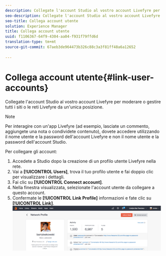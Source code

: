 ```yaml
---
description: Collegate l'account Studio al vostro account Livefyre per moderare o gestire tutti i siti o le reti Livefyre da un'unica posizione.
seo-description: Collegate l'account Studio al vostro account Livefyre per moderare o gestire tutti i siti o le reti Livefyre da un'unica posizione.
seo-title: Collega account utente
solution: Experience Manager
title: Collega account utente
uuid: f1106367-64f9-4304-aa04-f931f79ffd6d
translation-type: tm+mt
source-git-commit: 67aeb3de964473b326c88c3a3f81ff48a6a12652

---
```



# Collega account utente{#link-user-accounts}

Collegate l'account Studio al vostro account Livefyre per moderare o gestire tutti i siti o le reti Livefyre da un'unica posizione.

>[!NOTE]
>
>Per interagire con un'app Livefyre (ad esempio, lasciate un commento, aggiungete una nota o condividete contenuto), dovete accedere utilizzando il nome utente e la password dell'account Livefyre e non il nome utente e la password dell'account Studio.

Per collegare gli account:

1. Accedete a Studio dopo la creazione di un profilo utente Livefyre nella rete.
1. Vai a **[!UICONTROL Users]**, trova il tuo profilo utente e fai doppio clic per visualizzare i dettagli.
1. Fai clic su **[!UICONTROL Connect account]**.
1. Nella finestra visualizzata, selezionate l'account utente da collegare a questo account.
1. Confermate le **[!UICONTROL Link Profile]** informazioni e fate clic su **[!UICONTROL Link]**. ![](assets/UsersConnectAccount-1024x311.png)

